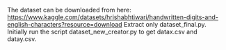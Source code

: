 The dataset can be downloaded from here: https://www.kaggle.com/datasets/hrishabhtiwari/handwritten-digits-and-english-characters?resource=download
Extract only dataset_final.py.
Initially run the script dataset_new_creator.py to get datax.csv and datay.csv.
